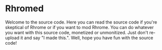 # Rhromed
Welcome to the source code. Here you can read the source code if you're skeptical of Rhrome or if you want to mod Rhrome. 
You can do whatever you want with this source code, monetized or unmonitized. Just don't re-upload it and say "I made this.". 
Well, hope you have fun with the source code!
